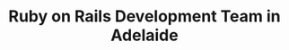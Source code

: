 ---
title: Ruby on Rails Development Team in Adelaide
permalink: /landings/locations/adelaide/developer/ruby-on-rails
technology: Ruby on Rails
location: Adelaide
---